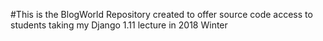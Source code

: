 #This is the BlogWorld Repository created to offer source code access to students taking my Django 1.11 lecture in 2018 Winter

